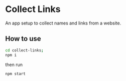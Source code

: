 # Collect Links

An app setup to collect names and links from a website.

## How to use

```bash
cd collect-links;
npm i
```

then run

```bash
npm start
```
